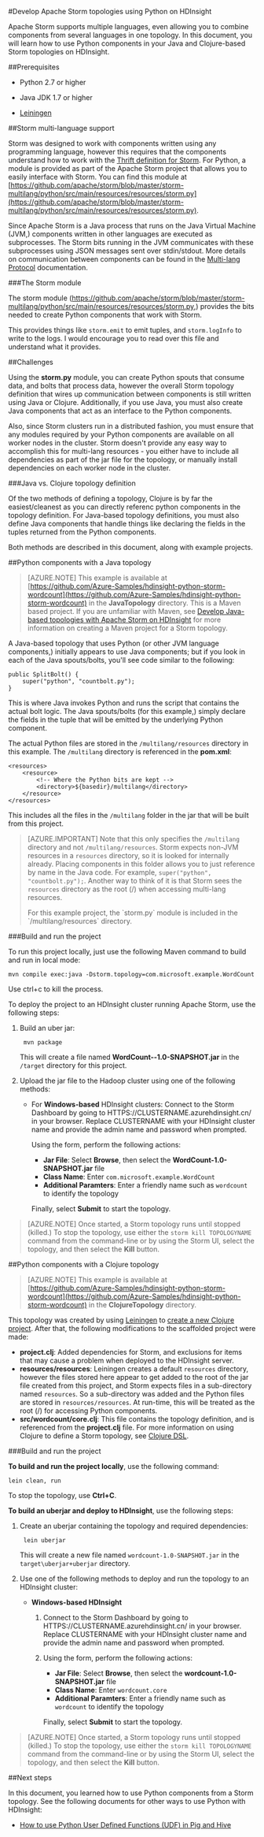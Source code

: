 <properties
   pageTitle="Use Python components in a Storm topology on HDinsight | Azure"
   description="Learn how you can use Python components from with Apache Storm on Azure HDInsight. You will learn how to use Python components from both a Java based, and Clojure based Storm topology."
   services="hdinsight"
   documentationCenter=""
   authors="Blackmist"
   manager="jhubbard"
   editor="cgronlun"/>

<tags
   ms.service="hdinsight"
   ms.devlang="python"
   ms.topic="article"
   ms.tgt_pltfrm="na"
   ms.workload="big-data"
   ms.date="09/27/2016"
   wacn.date=""
   ms.author="larryfr"/>

#Develop Apache Storm topologies using Python on HDInsight

Apache Storm supports multiple languages, even allowing you to combine components from several languages in one topology. In this document, you will learn how to use Python components in your Java and Clojure-based Storm topologies on HDInsight.

##Prerequisites

* Python 2.7 or higher

* Java JDK 1.7 or higher

* [Leiningen](http://leiningen.org/)

##Storm multi-language support

Storm was designed to work with components written using any programming language, however this requires that the components understand how to work with the [Thrift definition for Storm](https://github.com/apache/storm/blob/master/storm-core/src/storm.thrift). For Python, a module is provided as part of the Apache Storm project that allows you to easily interface with Storm. You can find this module at [https://github.com/apache/storm/blob/master/storm-multilang/python/src/main/resources/resources/storm.py](https://github.com/apache/storm/blob/master/storm-multilang/python/src/main/resources/resources/storm.py).

Since Apache Storm is a Java process that runs on the Java Virtual Machine (JVM,) components written in other languages are executed as subprocesses. The Storm bits running in the JVM communicates with these subprocesses using JSON messages sent over stdin/stdout. More details on communication between components can be found in the [Multi-lang Protocol](https://storm.apache.org/documentation/Multilang-protocol.html) documentation.

###The Storm module

The storm module (https://github.com/apache/storm/blob/master/storm-multilang/python/src/main/resources/resources/storm.py,) provides the bits needed to create Python components that work with Storm.

This provides things like `storm.emit` to emit tuples, and `storm.logInfo` to write to the logs. I would encourage you to read over this file and understand what it provides.

##Challenges

Using the __storm.py__ module, you can create Python spouts that consume data, and bolts that process data, however the overall Storm topology definition that wires up communication between components is still written using Java or Clojure. Additionally, if you use Java, you must also create Java components that act as an interface to the Python components.

Also, since Storm clusters run in a distributed fashion, you must ensure that any modules required by your Python components are available on all worker nodes in the cluster. Storm doesn't provide any easy way to accomplish this for multi-lang resources - you either have to include all dependencies as part of the jar file for the topology, or manually install dependencies on each worker node in the cluster.

###Java vs. Clojure topology definition

Of the two methods of defining a topology, Clojure is by far the easiest/cleanest as you can directly referenc python components in the topology definition. For Java-based topology definitions, you must also define Java components that handle things like declaring the fields in the tuples returned from the Python components.

Both methods are described in this document, along with example projects.

##Python components with a Java topology

> [AZURE.NOTE] This example is available at [https://github.com/Azure-Samples/hdinsight-python-storm-wordcount](https://github.com/Azure-Samples/hdinsight-python-storm-wordcount) in the __JavaTopology__ directory. This is a Maven based project. If you are unfamiliar with Maven, see [Develop Java-based topologies with Apache Storm on HDInsight](/documentation/articles/hdinsight-storm-develop-java-topology/) for more information on creating a Maven project for a Storm topology.

A Java-based topology that uses Python (or other JVM language components,) initially appears to use Java components; but if you look in each of the Java spouts/bolts, you'll see code similar to the following:

    public SplitBolt() {
        super("python", "countbolt.py");
    }

This is where Java invokes Python and runs the script that contains the actual bolt logic. The Java spouts/bolts (for this example,) simply declare the fields in the tuple that will be emitted by the underlying Python component.

The actual Python files are stored in the `/multilang/resources` directory in this example. The `/multilang` directory is referenced in the __pom.xml__:

	<resources>
	    <resource>
	        <!-- Where the Python bits are kept -->
	        <directory>${basedir}/multilang</directory>
	    </resource>
	</resources>

This includes all the files in the `/multilang` folder in the jar that will be built from this project.

> [AZURE.IMPORTANT] Note that this only specifies the `/multilang` directory and not `/multilang/resources`. Storm expects non-JVM resources in a `resources` directory, so it is looked for internally already. Placing components in this folder allows you to just reference by name in the Java code. For example, `super("python", "countbolt.py");`. Another way to think of it is that Storm sees the `resources` directory as the root (/) when accessing multi-lang resources.
> <p>For this example project, the `storm.py` module is included in the `/multilang/resources` directory.

###Build and run the project

To run this project locally, just use the following Maven command to build and run in local mode:

    mvn compile exec:java -Dstorm.topology=com.microsoft.example.WordCount

Use ctrl+c to kill the process.

To deploy the project to an HDInsight cluster running Apache Storm, use the following steps:

1. Build an uber jar:

        mvn package

    This will create a file named __WordCount--1.0-SNAPSHOT.jar__ in the `/target` directory for this project.

2. Upload the jar file to the Hadoop cluster using one of the following methods:

    * For __Windows-based__ HDInsight clusters: Connect to the Storm Dashboard by going to HTTPS://CLUSTERNAME.azurehdinsight.cn/ in your browser. Replace CLUSTERNAME with your HDInsight cluster name and provide the admin name and password when prompted.

        Using the form, perform the following actions:

        * __Jar File__: Select __Browse__, then select the __WordCount-1.0-SNAPSHOT.jar__ file
        * __Class Name__: Enter `com.microsoft.example.WordCount`
        * __Additional Paramters__: Enter a friendly name such as `wordcount` to identify the topology

        Finally, select __Submit__ to start the topology.

> [AZURE.NOTE] Once started, a Storm topology runs until stopped (killed.) To stop the topology, use either the `storm kill TOPOLOGYNAME` command from the command-line or by using the Storm UI, select the topology, and then select the __Kill__ button.

##Python components with a Clojure topology

> [AZURE.NOTE] This example is available at [https://github.com/Azure-Samples/hdinsight-python-storm-wordcount](https://github.com/Azure-Samples/hdinsight-python-storm-wordcount) in the __ClojureTopology__ directory.

This topology was created by using [Leiningen](http://leiningen.org) to [create a new Clojure project](https://github.com/technomancy/leiningen/blob/stable/doc/TUTORIAL.md#creating-a-project). After that, the following modifications to the scaffolded project were made:

* __project.clj__: Added dependencies for Storm, and exclusions for items that may cause a problem when deployed to the HDInsight server.
* __resources/resources__: Leiningen creates a default `resources` directory, however the files stored here appear to get added to the root of the jar file created from this project, and Storm expects files in a sub-directory named `resources`. So a sub-directory was added and the Python files are stored in `resources/resources`. At run-time, this will be treated as the root (/) for accessing Python components.
* __src/wordcount/core.clj__: This file contains the topology definition, and is referenced from the __project.clj__ file. For more information on using Clojure to define a Storm topology, see [Clojure DSL](https://storm.apache.org/documentation/Clojure-DSL.html).

###Build and run the project

__To build and run the project locally__, use the following command:

    lein clean, run

To stop the topology, use __Ctrl+C__.

__To build an uberjar and deploy to HDInsight__, use the following steps:

1. Create an uberjar containing the topology and required dependencies:

        lein uberjar

    This will create a new file named `wordcount-1.0-SNAPSHOT.jar` in the `target\uberjar+uberjar` directory.
    
2. Use one of the following methods to deploy and run the topology to an HDInsight cluster:
    
    * __Windows-based HDInsight__
    
        1. Connect to the Storm Dashboard by going to HTTPS://CLUSTERNAME.azurehdinsight.cn/ in your browser. Replace CLUSTERNAME with your HDInsight cluster name and provide the admin name and password when prompted.

        2. Using the form, perform the following actions:

            * __Jar File__: Select __Browse__, then select the __wordcount-1.0-SNAPSHOT.jar__ file
            * __Class Name__: Enter `wordcount.core`
            * __Additional Paramters__: Enter a friendly name such as `wordcount` to identify the topology

            Finally, select __Submit__ to start the topology.

> [AZURE.NOTE] Once started, a Storm topology runs until stopped (killed.) To stop the topology, use either the `storm kill TOPOLOGYNAME` command from the command-line or by using the Storm UI, select the topology, and then select the __Kill__ button.

##Next steps

In this document, you learned how to use Python components from a Storm topology. See the following documents for other ways to use Python with HDInsight:

* [How to use Python User Defined Functions (UDF) in Pig and Hive](/documentation/articles/hdinsight-python/)